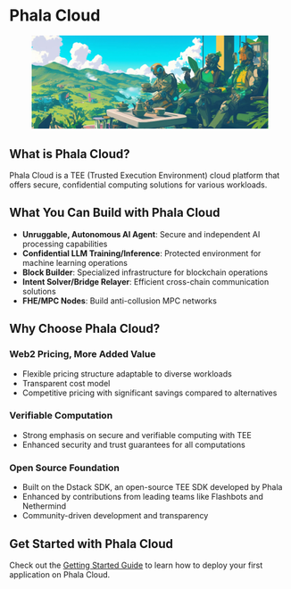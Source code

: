 # Phala Cloud

<figure><img src="../../.gitbook/assets/cloud-banner.png" alt="cloud-banner"><figcaption></figcaption></figure>

## What is Phala Cloud?

Phala Cloud is a TEE (Trusted Execution Environment) cloud platform that offers secure, confidential computing solutions for various workloads.

## What You Can Build with Phala Cloud

- **Unruggable, Autonomous AI Agent**: Secure and independent AI processing capabilities
- **Confidential LLM Training/Inference**: Protected environment for machine learning operations
- **Block Builder**: Specialized infrastructure for blockchain operations
- **Intent Solver/Bridge Relayer**: Efficient cross-chain communication solutions
- **FHE/MPC Nodes**: Build anti-collusion MPC networks

## Why Choose Phala Cloud?

### Web2 Pricing, More Added Value
- Flexible pricing structure adaptable to diverse workloads
- Transparent cost model
- Competitive pricing with significant savings compared to alternatives

### Verifiable Computation
- Strong emphasis on secure and verifiable computing with TEE
- Enhanced security and trust guarantees for all computations

### Open Source Foundation
- Built on the Dstack SDK, an open-source TEE SDK developed by Phala
- Enhanced by contributions from leading teams like Flashbots and Nethermind
- Community-driven development and transparency

## Get Started with Phala Cloud

Check out the [Getting Started Guide](../../cloud/getting-started/getting-started.md) to learn how to deploy your first application on Phala Cloud.
